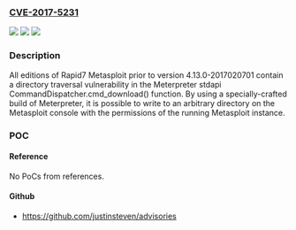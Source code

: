 ### [CVE-2017-5231](https://cve.mitre.org/cgi-bin/cvename.cgi?name=CVE-2017-5231)
![](https://img.shields.io/static/v1?label=Product&message=Metasploit&color=blue)
![](https://img.shields.io/static/v1?label=Version&message=All%20versions%20prior%20to%20version%204.13.0-2017020701%20&color=brightgreen)
![](https://img.shields.io/static/v1?label=Vulnerability&message=Directory%20Traversal&color=brightgreen)

### Description

All editions of Rapid7 Metasploit prior to version 4.13.0-2017020701 contain a directory traversal vulnerability in the Meterpreter stdapi CommandDispatcher.cmd_download() function. By using a specially-crafted build of Meterpreter, it is possible to write to an arbitrary directory on the Metasploit console with the permissions of the running Metasploit instance.

### POC

#### Reference
No PoCs from references.

#### Github
- https://github.com/justinsteven/advisories

